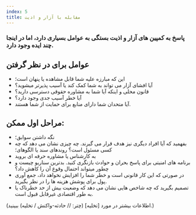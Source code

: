```yaml
---
index: 5
title: مقابله با آزار و اذیت
---
```

### پاسخ به کمپین های آزار و اذیت بستگی به عوامل بسیاری دارد، اما در اینجا چند ایده وجود دارد.

## عوامل برای در نظر گرفتن

* این که مبارزه علیه شما قابل مشاهده یا پنهان است؛
* آیا افشای آزار می تواند به شما کمک کند یا آسیب پذیرتر میشوید؟
* قانون محلی و اینکه آیا شما به مشاوره حقوقی دسترسی دارید؟
* آیا خطر آسیب جدی وجود دارد؟
* آیا متحدان شما دارای منابع برای حمایت از شما هستند.

## مراحل اول ممکن:

* نگه داشتن سوابق؛
* بفهمید که آیا افراد دیگری نیز هدف قرار می گیرند. چه چیزی نشان می دهد که چه کسی مسئول است؟ روندهای سند یا الگوهای؛
* به کارشناس یا مشاوره حرفه ای بروید
* برنامه های امنیتی برای پاسخ بحران و حوادث بازنگری کنید. بدترین سناریو چیست و چطور میتواند احتمال وقوع آن را کاهش داد؟
* در صورتی که این کار قانونی است و خطر شما را افزایش نخواهد داد، جمع آوری پول برای پوشش هزینه ها را در نظر بگیرید.
* تصمیم بگیرید که چه شاخص هایی نشان می دهد که وضعیت بیش از حد خطرناک یا به طور اقتصادی غیرقابل قبول است.

(اطلاعات بیشتر در مورد [تخلیه] (چتر: // حادثه-واکنش / تخلیه) ببینید.)